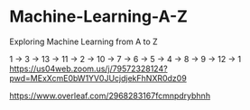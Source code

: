 # Machine-Learning-A-Z
Exploring Machine Learning from A to Z

1 -> 3 -> 13 -> 11 -> 2 -> 10 -> 7 -> 6 -> 5 -> 4 -> 8 -> 9 -> 12 -> 1
https://us04web.zoom.us/j/79572328124?pwd=MExXcmE0bW1YV0JUcjdjekFhNXR0dz09

https://www.overleaf.com/2968283167fcmnpdrybhnh
